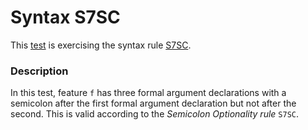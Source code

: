 # Syntax S7SC

This [test](.) is exercising the syntax rule [S7SC](../Readme.md).

### Description

In this test, feature `f` has three formal argument declarations with a semicolon after the first formal argument declaration but not after the second. This is valid according to the *Semicolon Optionality rule* `S7SC`.
